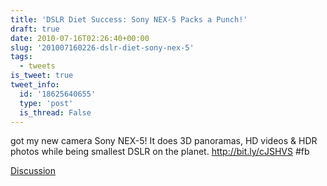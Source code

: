 ```yaml
---
title: 'DSLR Diet Success: Sony NEX-5 Packs a Punch!'
draft: true
date: 2010-07-16T02:26:40+00:00
slug: '201007160226-dslr-diet-sony-nex-5'
tags:
  - tweets
is_tweet: true
tweet_info:
  id: '18625640655'
  type: 'post'
  is_thread: False
---
```




got my new camera Sony NEX-5! It does 3D panoramas, HD videos & HDR photos while being smallest DSLR on the planet. http://bit.ly/cJSHVS #fb

[Discussion](https://x.com/sytelus/status/18625640655)
